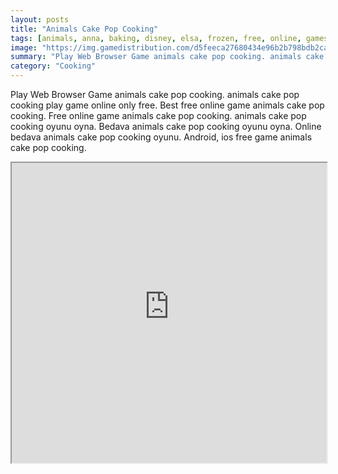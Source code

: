 ```yaml
---
layout: posts
title: "Animals Cake Pop Cooking"
tags: [animals, anna, baking, disney, elsa, frozen, free, online, games, oyna, game, free, games, play, play, games]
image: "https://img.gamedistribution.com/d5feeca27680434e96b2b798bdb2ca1a.jpg"
summary: "Play Web Browser Game animals cake pop cooking. animals cake pop cooking play game online only free. Best free online game animals cake pop cooking. Free online game animals cake pop cooking. animals cake pop cooking oyunu oyna. Bedava animals cake pop cooking oyunu oyna. Online bedava animals cake pop cooking oyunu. Android, ios free game animals cake pop cooking."
category: "Cooking"
---
```


Play Web Browser Game animals cake pop cooking. animals cake pop cooking play game online only free. Best free online game animals cake pop cooking. Free online game animals cake pop cooking. animals cake pop cooking oyunu oyna. Bedava animals cake pop cooking oyunu oyna. Online bedava animals cake pop cooking oyunu. Android, ios free game animals cake pop cooking.

<iframe width="100%" height="480px;" src="https://flash.gamedistribution.com?game=d5feeca27680434e96b2b798bdb2ca1a"></iframe>